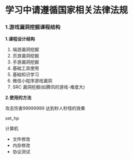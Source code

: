 # 学习中请遵循国家相关法律法规

### 1.游戏漏洞挖掘课程结构

**1.课程设计结构**

1. 端游漏洞挖掘
2. 页游漏洞挖掘
3. 手游漏洞挖掘
4. 基础工具使用
5. 基础知识学习
6. 微信小程序游戏漏洞
7. SRC 漏洞挖掘(如腾讯的游戏-难度大)

**2.使用的方法**

攻击伤害99999999 达到秒人秒怪的效果

set_hp

计算机

- 文件修改
- 内存修改
- 协议测试